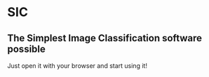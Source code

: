 # SIC
## The Simplest Image Classification software possible
Just open it with your browser and start using it!